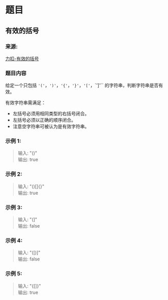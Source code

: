 # 题目

## 有效的括号

### 来源:
[力扣-有效的括号](https://leetcode-cn.com/problems/valid-parentheses/)

### 题目内容

给定一个只包括 `'('`，`')'`，`'{'`，`'}'`，`'['`，`']'`` 的字符串，判断字符串是否有效。

有效字符串需满足：

- 左括号必须用相同类型的右括号闭合。
- 左括号必须以正确的顺序闭合。
- 注意空字符串可被认为是有效字符串。

### 示例 1:

> 输入: "()"<br>
> 输出: true

### 示例 2:

> 输入: "()[]{}"<br>
> 输出: true

### 示例 3:

> 输入: "(]"<br>
> 输出: false

### 示例 4:

> 输入: "([)]"<br>
输出: false

### 示例 5:

> 输入: "{[]}"<br>
> 输出: true
